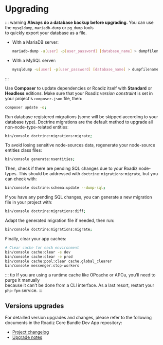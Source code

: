 # Upgrading

::: warning
**Always do a database backup before upgrading.** You can use the `mysqldump`, `mariadb-dump` or `pg_dump` tools  
to quickly export your database as a file.

- With a MariaDB server:  
  ```bash
  mariadb-dump -u[user] -p[user_password] [database_name] > dumpfilename.sql
  ```
- With a MySQL server:  
  ```bash
  mysqldump -u[user] -p[user_password] [database_name] > dumpfilename.sql
  ```
:::

Use **Composer** to update dependencies or Roadiz itself with **Standard** or **Headless** editions.
Make sure that your Roadiz *version constraint* is set in your project's `composer.json` file, then:

```bash
composer update -o;
```

Run database registered migrations (some will be skipped according to your database type).
Doctrine migrations are the default method to upgrade all non-node-type-related entities:

```bash
bin/console doctrine:migrations:migrate;
```

To avoid losing sensitive node-sources data, regenerate your node-source entities class files:

```bash
bin/console generate:nsentities;
```

Then, check if there are pending SQL changes due to your Roadiz node-types.
This should be addressed with `doctrine:migrations:migrate`, but you can check with:

```bash
bin/console doctrine:schema:update --dump-sql;
```

If you have any pending SQL changes, you can generate a new migration file in your project with:

```bash
bin/console doctrine:migrations:diff;
```

Adapt the generated migration file if needed, then run:

```bash
bin/console doctrine:migrations:migrate;
```

Finally, clear your app caches:

```bash
# Clear cache for each environment
bin/console cache:clear -e dev
bin/console cache:clear -e prod
bin/console cache:pool:clear cache.global_clearer
bin/console messenger:stop-workers
```

::: tip
If you are using a runtime cache like OPcache or APCu, you’ll need to purge it manually  
because it can't be done from a CLI interface. As a last resort, restart your `php-fpm` service.
:::

## Versions upgrades

For detailled version upgrades and changes, please refer to the following documents in the Roadiz Core Bundle Dev App repository:

- [Project changelog](https://github.com/roadiz/core-bundle-dev-app/blob/develop/CHANGELOG.md)
- [Upgrade notes](https://github.com/roadiz/core-bundle-dev-app/blob/develop/UPGRADE.md)
